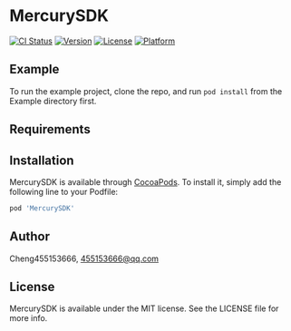# MercurySDK

[![CI Status](https://img.shields.io/travis/Cheng455153666/MercurySDK.svg?style=flat)](https://travis-ci.org/Cheng455153666/MercurySDK)
[![Version](https://img.shields.io/cocoapods/v/MercurySDK.svg?style=flat)](https://cocoapods.org/pods/MercurySDK)
[![License](https://img.shields.io/cocoapods/l/MercurySDK.svg?style=flat)](https://cocoapods.org/pods/MercurySDK)
[![Platform](https://img.shields.io/cocoapods/p/MercurySDK.svg?style=flat)](https://cocoapods.org/pods/MercurySDK)

## Example

To run the example project, clone the repo, and run `pod install` from the Example directory first.

## Requirements

## Installation

MercurySDK is available through [CocoaPods](https://cocoapods.org). To install
it, simply add the following line to your Podfile:

```ruby
pod 'MercurySDK'
```

## Author

Cheng455153666, 455153666@qq.com

## License

MercurySDK is available under the MIT license. See the LICENSE file for more info.
